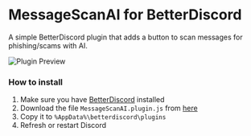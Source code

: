 # MessageScanAI for BetterDiscord
A simple BetterDiscord plugin that adds a button to scan messages for phishing/scams with AI.

![Plugin Preview](https://github.com/user-attachments/assets/e4eb06fe-0f04-4f70-971f-b95b65aae16a)

### How to install
1) Make sure you have [BetterDiscord](https://betterdiscord.app/) installed
2) Download the file `MessageScanAI.plugin.js` from [here](https://github.com/programmer2514/BetterDiscord-MessageScanAI/releases/latest)
3) Copy it to `%AppData%\betterdiscord\plugins`
4) Refresh or restart Discord
